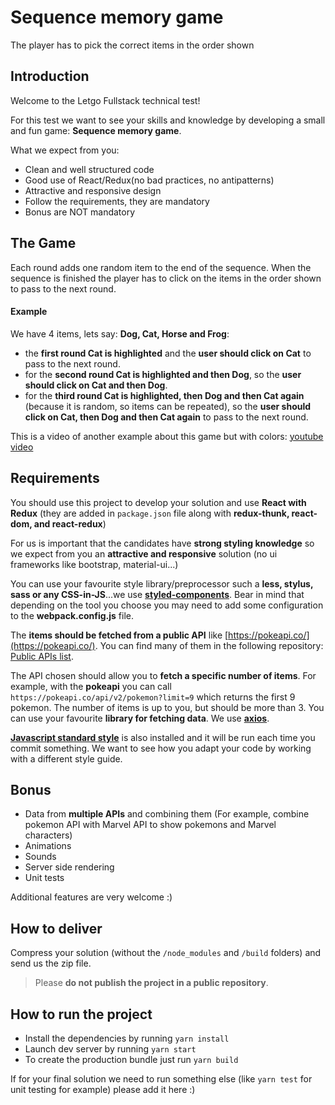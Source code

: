 # Sequence memory game
The player has to pick the correct items in the order shown

## Introduction
Welcome to the Letgo Fullstack technical test!

For this test we want to see your skills and knowledge by developing a small and fun game: **Sequence memory game**.

What we expect from you:
* Clean and well structured code
* Good use of React/Redux(no bad practices, no antipatterns)
* Attractive and responsive design
* Follow the requirements, they are mandatory
* Bonus are NOT mandatory

## The Game
Each round adds one random item to the end of the sequence. When the sequence is finished the player has to click on the items in the order shown to pass to the next round.

#### Example
We have 4 items, lets say: **Dog, Cat, Horse and Frog**:
* the **first round Cat is highlighted** and the **user should click on Cat** to pass to the next round.
* for the **second round Cat is highlighted and then Dog**, so the **user should click on Cat and then Dog**.
* for the **third round Cat is highlighted, then Dog and then Cat again** (because it is random, so items can be repeated), so the **user should click on Cat, then Dog and then Cat again** to pass to the next round.

This is a video of another example about this game but with colors: [youtube video](https://www.youtube.com/watch?v=1Yqj76Q4jJ4)

## Requirements
You should use this project to develop your solution and use **React with Redux** (they are added in `package.json` file along with **redux-thunk, react-dom, and react-redux**)

For us is important that the candidates have **strong styling knowledge** so we expect from you an **attractive and responsive** solution (no ui frameworks like bootstrap, material-ui...)

You can use your favourite style library/preprocessor such a **less, stylus, sass or any CSS-in-JS**...we use **[styled-components](https://www.styled-components.com/)**. Bear in mind that depending on the tool you choose you may need to add some configuration to the **webpack.config.js** file.

The **items should be fetched from a public API** like [https://pokeapi.co/](https://pokeapi.co/). You can find many of them in the following repository: [Public APIs list](https://github.com/toddmotto/public-apis).

The API chosen should allow you to **fetch a specific number of items**. For example, with the **pokeapi** you can call `https://pokeapi.co/api/v2/pokemon?limit=9` which returns the first 9 pokemon. The number of items is up to you, but should be more than 3. You can use your favourite **library for fetching data**. We use **[axios](https://github.com/axios/axios)**.

**[Javascript standard style](https://standardjs.com/)** is also installed and it will be run each time you commit something. We want to see how you adapt your code by working with a different style guide.

## Bonus
* Data from **multiple APIs** and combining them (For example, combine pokemon API with Marvel API to show pokemons and Marvel characters)
* Animations
* Sounds
* Server side rendering
* Unit tests

Additional features are very welcome :)

## How to deliver
Compress your solution (without the `/node_modules` and `/build` folders) and send us the zip file.
> Please **do not publish the project in a public repository**.

## How to run the project
* Install the dependencies by running `yarn install`
* Launch dev server by running `yarn start`
* To create the production bundle just run `yarn build`

If for your final solution we need to run something else (like `yarn test` for unit testing for example) please add it here :)